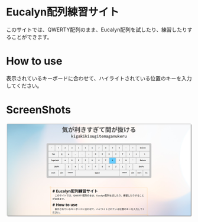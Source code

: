 # Eucalyn配列練習サイト
このサイトでは、QWERTY配列のまま、Eucalyn配列を試したり、練習したりすることができます。

# How to use
表示されているキーボードに合わせて、ハイライトされている位置のキーを入力してください。

# ScreenShots
![](img/ss.png)
